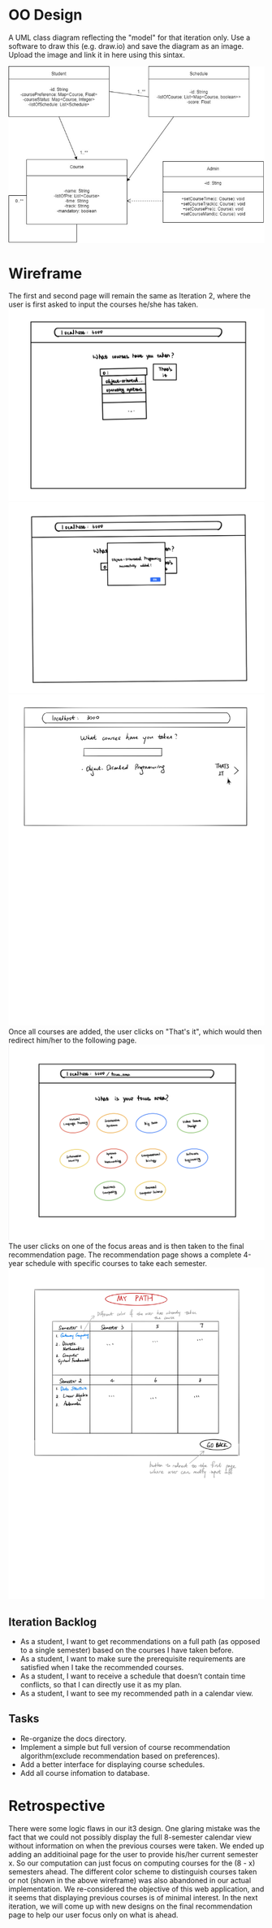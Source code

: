 # OO Design

A UML class diagram reflecting the "model" for that iteration only.
Use a software to draw this (e.g. draw.io) and save the diagram as an image.
Upload the image and link it in here using this sintax.


![](assets/oose.jpg)


# Wireframe
The first and second page will remain the same as Iteration 2, where the user is first asked to input the courses he/she has taken.
![](assets/it2_p1v1.jpg)
![](assets/it2_p1v2.jpg)
![](assets/it3_p1.jpg)
Once all courses are added, the user clicks on "That's it", which would then redirect him/her to the following page.
![](assets/it2_p2.jpg)
The user clicks on one of the focus areas and is then taken to the final recommendation page. The recommendation page shows a complete 4-year schedule with specific courses to take each semester.
![](assets/it3_p2.jpg)


## Iteration Backlog
- As a student, I want to get recommendations on a full path (as opposed to a single semester) based on the courses I have taken before.
- As a student, I want to make sure the prerequisite requirements are satisfied when I take the recommended courses.
- As a student, I want to receive a schedule that doesn’t contain time conflicts, so that I can directly use it as my plan.
- As a student, I want to see my recommended path in a calendar view.

## Tasks
- Re-organize the docs directory.
- Implement a simple but full version of course recommendation algorithm(exclude recommendation based on preferences).
- Add a better interface for displaying course schedules.
- Add all course infomation to database.

# Retrospective
There were some logic flaws in our it3 design. One glaring mistake was the fact that we could not possibly display the full 8-semester calendar view without information on when the previous courses were taken. We ended up adding an additioinal page for the user to provide his/her current semester x. So our computation can just focus on computing courses for the (8 - x) semesters ahead. 
The different color scheme to distinguish courses taken or not (shown in the above wireframe) was also abandoned in our actual implementation. We re-considered the objective of this web application, and it seems that displaying previous courses is of minimal interest. In the next iteration, we will come up with new designs on the final recommendation page to help our user focus only on what is ahead. 

